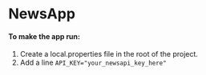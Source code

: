 # NewsApp

#### To make the app run:
1. Create a local.properties file in the root of the project.
2. Add a line `API_KEY="your_newsapi_key_here"`
